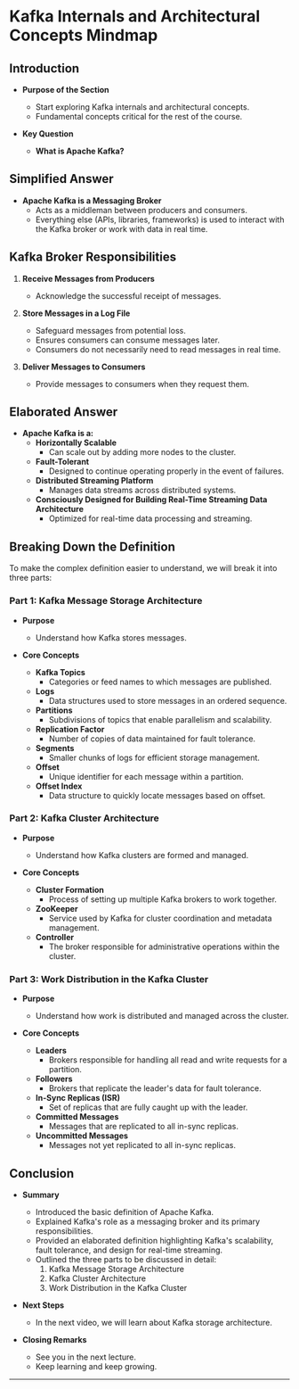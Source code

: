 # Kafka Internals and Architectural Concepts Mindmap

## Introduction

- **Purpose of the Section**
  - Start exploring Kafka internals and architectural concepts.
  - Fundamental concepts critical for the rest of the course.

- **Key Question**
  - **What is Apache Kafka?**

## Simplified Answer

- **Apache Kafka is a Messaging Broker**
  - Acts as a middleman between producers and consumers.
  - Everything else (APIs, libraries, frameworks) is used to interact with the Kafka broker or work with data in real time.

## Kafka Broker Responsibilities

1. **Receive Messages from Producers**
   - Acknowledge the successful receipt of messages.

2. **Store Messages in a Log File**
   - Safeguard messages from potential loss.
   - Ensures consumers can consume messages later.
   - Consumers do not necessarily need to read messages in real time.

3. **Deliver Messages to Consumers**
   - Provide messages to consumers when they request them.

## Elaborated Answer

- **Apache Kafka is a:**
  - **Horizontally Scalable**
    - Can scale out by adding more nodes to the cluster.
  - **Fault-Tolerant**
    - Designed to continue operating properly in the event of failures.
  - **Distributed Streaming Platform**
    - Manages data streams across distributed systems.
  - **Consciously Designed for Building Real-Time Streaming Data Architecture**
    - Optimized for real-time data processing and streaming.

## Breaking Down the Definition

To make the complex definition easier to understand, we will break it into three parts:

### Part 1: Kafka Message Storage Architecture

- **Purpose**
  - Understand how Kafka stores messages.

- **Core Concepts**
  - **Kafka Topics**
    - Categories or feed names to which messages are published.
  - **Logs**
    - Data structures used to store messages in an ordered sequence.
  - **Partitions**
    - Subdivisions of topics that enable parallelism and scalability.
  - **Replication Factor**
    - Number of copies of data maintained for fault tolerance.
  - **Segments**
    - Smaller chunks of logs for efficient storage management.
  - **Offset**
    - Unique identifier for each message within a partition.
  - **Offset Index**
    - Data structure to quickly locate messages based on offset.

### Part 2: Kafka Cluster Architecture

- **Purpose**
  - Understand how Kafka clusters are formed and managed.

- **Core Concepts**
  - **Cluster Formation**
    - Process of setting up multiple Kafka brokers to work together.
  - **ZooKeeper**
    - Service used by Kafka for cluster coordination and metadata management.
  - **Controller**
    - The broker responsible for administrative operations within the cluster.

### Part 3: Work Distribution in the Kafka Cluster

- **Purpose**
  - Understand how work is distributed and managed across the cluster.

- **Core Concepts**
  - **Leaders**
    - Brokers responsible for handling all read and write requests for a partition.
  - **Followers**
    - Brokers that replicate the leader's data for fault tolerance.
  - **In-Sync Replicas (ISR)**
    - Set of replicas that are fully caught up with the leader.
  - **Committed Messages**
    - Messages that are replicated to all in-sync replicas.
  - **Uncommitted Messages**
    - Messages not yet replicated to all in-sync replicas.

## Conclusion

- **Summary**
  - Introduced the basic definition of Apache Kafka.
  - Explained Kafka's role as a messaging broker and its primary responsibilities.
  - Provided an elaborated definition highlighting Kafka's scalability, fault tolerance, and design for real-time streaming.
  - Outlined the three parts to be discussed in detail:
    1. Kafka Message Storage Architecture
    2. Kafka Cluster Architecture
    3. Work Distribution in the Kafka Cluster

- **Next Steps**
  - In the next video, we will learn about Kafka storage architecture.

- **Closing Remarks**
  - See you in the next lecture.
  - Keep learning and keep growing.

---